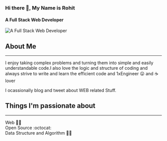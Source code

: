 ### Hi there 👋, My Name is Rohit
#### A Full Stack Web Developer 
![A Full Stack Web Developer ](https://raw.githubusercontent.com/sagar-viradiya/sagar-viradiya/master/resources/banner.png)

## About Me
***
I enjoy taking complex problems and turning them into simple and easily understandable code.I also love the logic and structure of coding and always strive to write and learn the efficient code and 1xEngineer :stuck_out_tongue: and :coffee: lover

I ocassionally blog and tweet about WEB related Stuff.

## Things I'm passionate about
***
Web :technologist: <br>
Open Source :octocat:<br>
Data Structure and Algorithm :ok_man:







